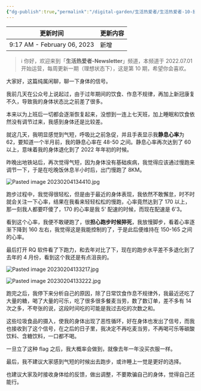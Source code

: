 ```yaml
---
{"dg-publish":true,"permalink":"/digital-garden/生活热爱者/生活热爱者-10-接收身体的信号/","noteIcon":"1"}
---
```



| 更新时间                        | 更新内容 |
| --------------------------- | ---- |
| 9:17 AM - February 06, 2023 | 新增   |


> ℹ️ 你好，欢迎来到「**生活热爱者-Newsletter**」频道，本频道于 2022.07.01 开始运营，每周更新一期（理想状态下），这是第 10 期，希望你会喜欢。

大家好，这篇纯属闲聊，聊一下身体的信号。

我前几天在公众号上说起过，由于过年期间的饮食、作息不规律，再加上新冠康复不久，导致我的身体状态比之前差了很多。

本来以为上班后一切都会逐渐恢复起来，没想到一连上七天班，加上睡眠和饮食依然没有调节过来，我感到身体还是比较差。

就这几天，我明显感觉到气短，呼吸比之前急促，并且手表显示我**静息心率**为 62，要知道一个半月前，我的静息心率在 48-50 之间。静息心率再次达到了 60 以上，意味着我的身体退化到了 2022 年年初的时候。

昨晚出地铁站后，再次觉得气短，因为身体没有基础疾病，我觉得应该通过慢跑来调节一下，于是在吃晚饭休息半小时后，出门慢跑了 8KM。

![Pasted image 20230204134410.jpg](/img/user/assets/%E4%B8%89%E5%B9%B4%E4%B9%8B%E7%BA%A6-03-%E6%88%91%E6%9C%89%E4%B8%80%E4%B8%AA%E7%97%85%EF%BC%8C%E4%B8%8D%E7%9F%A5%E9%81%93%E5%8F%AB%E4%BB%80%E4%B9%88%E5%90%8D%E5%AD%97/Pasted%20image%2020230204134410.jpg)

跑步过程中，我觉得很轻松，但是由于最近的身体表现，我依然不敢懈怠，时不时就会关注一下心率，结果在我看来轻轻松松的慢跑，心率竟然达到了 170 以上，那一刻我人都要吓傻了，170 的心率是我 5' 配速的时候，而现在配速是 6'3。

看到这个心率，我便不敢硬跑了，很**担心跑步时候猝死**，我放慢脚步，看着心率逐渐下降到 160 左右，我觉得这是我能控制的了，于是此后便维持在 150-165 之间的心率。

最后打开 RQ 软件看了下跑力，和去年对比了下，现在的跑步水平差不多退化到了去年的 4 月份，看到这个我还是有点沮丧的。

![Pasted image 20230204133217.jpg](/img/user/assets/%E4%B8%89%E5%B9%B4%E4%B9%8B%E7%BA%A6-03-%E6%88%91%E6%9C%89%E4%B8%80%E4%B8%AA%E7%97%85%EF%BC%8C%E4%B8%8D%E7%9F%A5%E9%81%93%E5%8F%AB%E4%BB%80%E4%B9%88%E5%90%8D%E5%AD%97/Pasted%20image%2020230204133217.jpg)

![Pasted image 20230204133222.jpg](/img/user/assets/%E4%B8%89%E5%B9%B4%E4%B9%8B%E7%BA%A6-03-%E6%88%91%E6%9C%89%E4%B8%80%E4%B8%AA%E7%97%85%EF%BC%8C%E4%B8%8D%E7%9F%A5%E9%81%93%E5%8F%AB%E4%BB%80%E4%B9%88%E5%90%8D%E5%AD%97/Pasted%20image%2020230204133222.jpg)

跑完之后，我停下来分析自己的原因，除了日常饮食作息不规律外，我最近还吃了大量的糖，喝了大量的可乐，吃了很多很多餐麦当劳，数了数订单，差不多有 14 次之多，不夸张的说，这段时间吃的可能是我过去吃的次数之和。

这些垃圾食品的摄入，使我的身体出现了恶性循环，好在身体也发出了信号，而我也接收到了这个信号，在之后的日子里，我决定不再吃麦当劳，不再喝可乐等碳酸饮料、含糖饮料，一口都不喝。

一旦立了这种 flag 之后，我大概率会做到，就像去年一年没买衣服一样。

最后，我不建议大家感到气短的时候出去跑步，或许睡上一觉是更好的选择。

也建议大家及时接收身体给的反馈，做出调整，不要欺骗自己的身体，觉得自己还能行。
